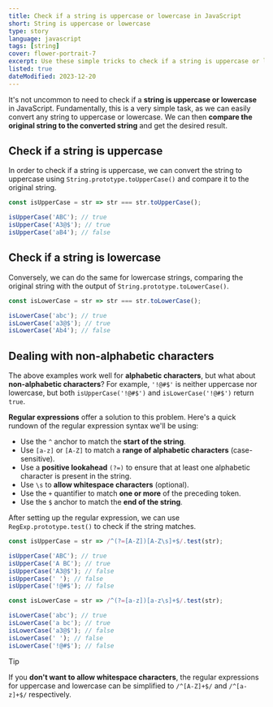 ```yaml
---
title: Check if a string is uppercase or lowercase in JavaScript
short: String is uppercase or lowercase
type: story
language: javascript
tags: [string]
cover: flower-portrait-7
excerpt: Use these simple tricks to check if a string is uppercase or lowercase in JavaScript.
listed: true
dateModified: 2023-12-20
---
```


It's not uncommon to need to check if a **string is uppercase or lowercase** in JavaScript. Fundamentally, this is a very simple task, as we can easily convert any string to uppercase or lowercase. We can then **compare the original string to the converted string** and get the desired result.

## Check if a string is uppercase

In order to check if a string is uppercase, we can convert the string to uppercase using `String.prototype.toUpperCase()` and compare it to the original string.

```js
const isUpperCase = str => str === str.toUpperCase();

isUpperCase('ABC'); // true
isUpperCase('A3@$'); // true
isUpperCase('aB4'); // false
```

## Check if a string is lowercase

Conversely, we can do the same for lowercase strings, comparing the original string with the output of `String.prototype.toLowerCase()`.

```js
const isLowerCase = str => str === str.toLowerCase();

isLowerCase('abc'); // true
isLowerCase('a3@$'); // true
isLowerCase('Ab4'); // false
```

## Dealing with non-alphabetic characters

The above examples work well for **alphabetic characters**, but what about **non-alphabetic characters**? For example, `'!@#$'` is neither uppercase nor lowercase, but both `isUpperCase('!@#$')` and `isLowerCase('!@#$')` return `true`.

**Regular expressions** offer a solution to this problem. Here's a quick rundown of the regular expression syntax we'll be using:

- Use the `^` anchor to match the **start of the string**.
- Use `[a-z]` or `[A-Z]` to match a **range of alphabetic characters** (case-sensitive).
- Use a **positive lookahead** `(?=)` to ensure that at least one alphabetic character is present in the string.
- Use `\s` to **allow whitespace characters** (optional).
- Use the `+` quantifier to match **one or more** of the preceding token.
- Use the `$` anchor to match the **end of the string**.

After setting up the regular expression, we can use `RegExp.prototype.test()` to check if the string matches.

```js
const isUpperCase = str => /^(?=[A-Z])[A-Z\s]+$/.test(str);

isUpperCase('ABC'); // true
isUpperCase('A BC'); // true
isUpperCase('A3@$'); // false
isUpperCase(' '); // false
isUpperCase('!@#$'); // false

const isLowerCase = str => /^(?=[a-z])[a-z\s]+$/.test(str);

isLowerCase('abc'); // true
isLowerCase('a bc'); // true
isLowerCase('a3@$'); // false
isLowerCase(' '); // false
isLowerCase('!@#$'); // false
```

> [!TIP]
>
> If you **don't want to allow whitespace characters**, the regular expressions for uppercase and lowercase can be simplified to `/^[A-Z]+$/` and `/^[a-z]+$/` respectively.

